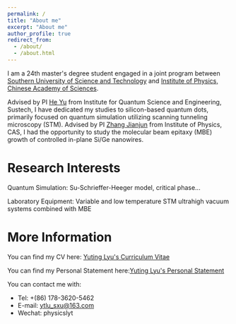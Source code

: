```yaml
---
permalink: /
title: "About me"
excerpt: "About me"
author_profile: true
redirect_from: 
  - /about/
  - /about.html
---
```


I am a 24th master's degree student engaged in a joint program between [Southern University of Science and Technology](https://www.sustech.edu.cn/en/) and [Institute of Physics, Chinese Academy of Sciences](http://english.iop.cas.cn/). 

Advised by PI [He Yu](https://sustech.edu.cn/zh/faculties/heyu.html) from Institute for Quantum Science and Engineering, Sustech, I have dedicated my studies to silicon-based quantum dots, primarily focused on quantum simulation utilizing scanning tunneling microscopy (STM). Advised by PI [Zhang Jianjun](http://edu.iphy.ac.cn/moreintro.php?id=2212) from Institute of Physics, CAS, I had the opportunity to study the molecular beam epitaxy (MBE) growth of controlled in-plane Si/Ge nanowires.


Research Interests
======

Quantum Simulation: Su-Schrieffer-Heeger model, critical phase...

Laboratory Equipment: Variable and low temperature STM ultrahigh vacuum systems combined with MBE

More Information
======

You can find my CV here: [Yuting Lyu's Curriculum Vitae](https://1lv1.github.io/cv/)


You can find my Personal Statement here:[Yuting Lyu's Personal Statement](https://1lv1.github.io/personal-statement/)

You can contact me with:
  * Tel: +(86) 178-3620-5462
  * E-mail: [ytlu_sxu@163.com](mailto:ytlu_sxu@163.com)
  * Wechat: physicslyt

